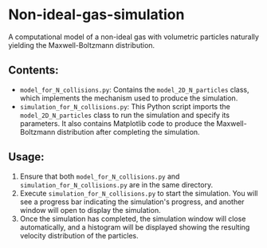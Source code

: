 # Non-ideal-gas-simulation

A computational model of a non-ideal gas with volumetric particles naturally yielding the Maxwell-Boltzmann distribution.

## Contents:
- `model_for_N_collisions.py`: Contains the `model_2D_N_particles` class, which implements the mechanism used to produce the simulation.
- `simulation_for_N_collisions.py`: This Python script imports the `model_2D_N_particles` class to run the simulation and specify its parameters. It also contains Matplotlib code to produce the Maxwell-Boltzmann distribution after completing the simulation.

## Usage:
1. Ensure that both `model_for_N_collisions.py` and `simulation_for_N_collisions.py` are in the same directory.
2. Execute `simulation_for_N_collisions.py` to start the simulation. You will see a progress bar indicating the simulation's progress, and another window will open to display the simulation.
3. Once the simulation has completed, the simulation window will close automatically, and a histogram will be displayed showing the resulting velocity distribution of the particles.

